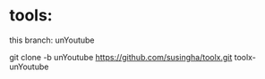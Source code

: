 tools:
======
this branch: unYoutube

git clone -b unYoutube https://github.com/susingha/toolx.git toolx-unYoutube


